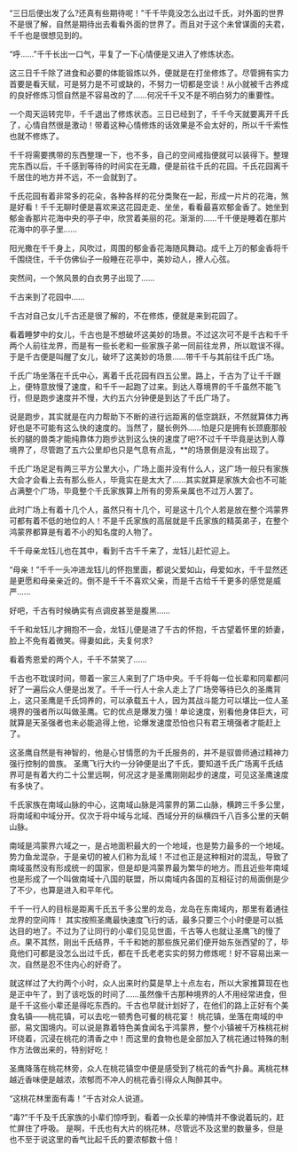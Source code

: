 “三日后便出发了么?还真有些期待呢！”千千毕竟没怎么出过千氏，对外面的世界不是很了解，自然是期待出去看看外面的世界了。而且对于这个未曾谋面的夫君，千千也是很想见到的。

“呼……”千千长出一口气，平复了一下心情便是又进入了修炼状态。

这三日千千除了进食和必要的体能锻炼以外，便就是在打坐修炼了。尽管拥有实力首要是看天赋，可是努力是不可或缺的，不努力一切都是空谈！从小就被千古养成的良好修炼习惯自然是不容易改的了……何况千千又不是不明白努力的重要性。

一个周天运转完毕，千千退出了修炼状态。三日已经到了，千千今天就要离开千氏了，心情自然很是激动！带着这种心情修炼的话效果是不会太好的，所以千千索性也就不修炼了。

千千将需要携带的东西整理一下，也不多，自己的空间戒指便就可以装得下。整理完东西以后，千千感到等待的时间实在无趣，便是前往千氏的花园。千氏花园离千千居住的地方并不远，不一会就到了。

千氏花园有着非常多的花朵，各种各样的花分类聚在一起，形成一片片的花海，煞是好看！千千无聊时便是喜欢来这花园走走、坐坐，看看最喜欢郁金香了。她坐到郁金香那片花海中央的亭子中，欣赏着美丽的花。渐渐的……千千便是睡着在那片花海中的亭子里……

阳光撒在千千身上，风吹过，周围的郁金香花海随风舞动。成千上万的郁金香将千千围绕住，千千仿佛仙子一般睡在花亭中，美妙动人，撩人心弦。

突然间，一个煞风景的白衣男子出现了……

千古来到了花园中……

千古对自己女儿千古还是很了解的，不在修炼，便就是来到花园了。

看着睡梦中的女儿，千古也是不想破坏这美妙的场景。不过这次可不是千古和千千两个人前往龙界，而是有一些长老和一些家族子弟一同前往龙界，所以耽误不得。于是千古便是叫醒了女儿，破坏了这美妙的场景……带千千与其前往千氏广场。

千氏广场坐落在千氏中心，离着千氏花园有四五公里。路上，千古为了让千千跟上，便特意放慢了速度，和千千一起跑了过来。到达人尊境界的千千虽然不能飞行，但是跑步速度并不慢，大约五六分钟便是到达了千氏广场了。

说是跑步，其实就是在内力帮助下不断的进行远距离的低空跳跃，不然就算体力再好也是不可能有这么快的速度的。当然了，腿长例外……怕是只是拥有长颈鹿那般长的腿的兽类才能纯靠体力跑步达到这么快的速度了吧?不过千千毕竟是达到人尊境界了，尽管跑了五六公里却也只是气息有点乱，**的场景倒是没有出现了。

千氏广场足足有两三平方公里大小，广场上面并没有什么人，这广场一般只有家族大会才会看上去有那么些人，毕竟实在是太大了……其实就算是家族大会也不可能占满整个广场，毕竟整个千氏家族算上所有的旁系亲属也不过万人罢了。

此时广场上有着十几个人，虽然只有十几个，可是这十几个人若是放在整个鸿蒙界可都有着不低的地位的人！不是千氏家族的高层就是千氏家族的精英弟子，在整个鸿蒙界都算是有着不小的知名度的人物了。

千千母亲龙钰儿也在其中，看到千古千千来了，龙钰儿赶忙迎上。

“母亲！”千千一头冲进龙钰儿的怀抱里面，都说父爱如山，母爱如水，千千显然还是更愿和母亲亲近的。倒不是千千不喜欢父亲，而是千古给千千更多的感觉是威严……

好吧，千古有时候确实有点调皮甚至是腹黑……

千千和龙钰儿才拥抱不一会，龙钰儿便是进了千古的怀抱，千古望着怀里的娇妻，脸上不免有着微笑。得妻如此，夫复何求?

看着秀恩爱的两个人，千千不禁笑了……

千古也不耽误时间，带着一家三人来到了广场中央。千千将每一位长辈和同辈都问好了一遍后众人便是出发了。千千一行人十余人走上了广场旁等待已久的圣鹰背上，这只圣鹰是千氏饲养的，可以承载五十人，因为其战斗能力可以堪比一位人圣境界的强者所以叫做圣鹰。它的优点是爆发力强！单论速度，别看他身体巨大，可就算是天圣强者也未必能追得上他，论爆发速度恐怕也只有君王境强者才能赶上了。

这圣鹰自然是有神智的，他是心甘情愿的为千氏服务的，并不是驭兽师通过精神力强行控制的兽族。
圣鹰飞行大约一分钟便是出了千氏，要知道千氏广场离千氏结界可是有着大约二十公里远啊，何况这才是圣鹰刚刚起步的速度，可见这圣鹰速度有多快了。

千氏家族在南域山脉的中心，这南域山脉是鸿蒙界的第二山脉，横跨三千多公里，将南域和中域分开。仅次于将中域与北域、西域分开的纵横四千八百多公里的天朝山脉。

南域是鸿蒙界六域之一，是占地面积最大的一个地域，也是势力最多的一个地域。势力鱼龙混杂，于是亲切的被人们称为乱域！不过也正是这种相对的混乱，导致了南域虽然没有形成统一的国家，但是却是鸿蒙界最为繁华的地方。而且近些年南域也是形成了一个叫做南域十八国的联盟，所以南域内各国的互相征讨的局面倒是少了不少，也算是进入和平年代。

千千一行人的目标是距离千氏五千多公里的龙岛，龙岛在东南域内，那里有着通往龙界的空间阵！
其实按照圣鹰最快速度飞行的话，最多只要三个小时便是可以抵达目的地了。不过为了让同行的小辈们见见世面，千古等人也就让圣鹰飞的慢了点。果不其然，刚出千氏结界，千千和她的那些族兄弟们便开始东张西望的了，毕竟他们可都是没怎么出过千氏，都在千氏老老实实的努力修炼呢！好不容易出来一次，自然是忍不住内心的好奇了。

就这样过了大约两个小时，众人出来时约莫是早上十点左右，所以大家推算现在也是正中午了，到了该吃饭的时间了……虽然像千古那种境界的人不用经常进食，但是千千这些小辈还是得吃东西的。千古也早就计划好了，在他们的路上正好有个美食名镇——桃花镇，可以去吃一顿秀色可餐的桃花宴！
桃花镇，坐落在南域的中部，易文国境内。可以说是靠着特色美食闻名于鸿蒙界，整个小镇被千万株桃花树环绕着，沉浸在桃花的清香之中！而这里的食物也是全部加入了桃花通过特殊的制作方法做出来的，特别好吃！

圣鹰降落在桃花林旁，众人在桃花镇空中便是感受到了桃花的香气扑鼻。离桃花林越近香味便是越浓，浓郁而不冲人的桃花香引得众人陶醉其中。

“这桃花林里面有毒！”千古对众人说道。

“毒?”千千及千氏家族的小辈们惊呼到，看着一众长辈的神情并不像说着玩的，赶忙屏住了呼吸。
是啊，千氏也有大片的桃花林，尽管远不及这里的数量多，但是也不至于说这里的香气比起千氏的要浓郁数十倍！